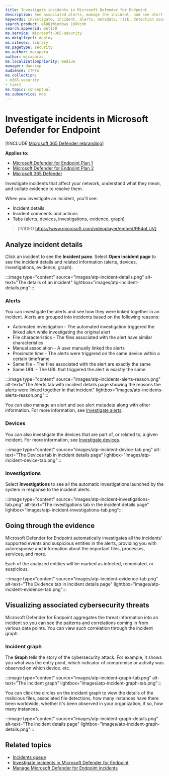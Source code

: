 ```yaml
---
title: Investigate incidents in Microsoft Defender for Endpoint
description: See associated alerts, manage the incident, and see alert metadata to help you investigate an incident
keywords: investigate, incident, alerts, metadata, risk, detection source, affected devices, patterns, correlation
search.product: eADQiWindows 10XVcnh
search.appverid: met150
ms.service: microsoft-365-security
ms.mktglfcycl: deploy
ms.sitesec: library
ms.pagetype: security
ms.author: macapara
author: mjcaparas
ms.localizationpriority: medium
manager: dansimp
audience: ITPro
ms.collection: 
- m365-security
- tier1
ms.topic: conceptual
ms.subservice: mde
---
```


# Investigate incidents in Microsoft Defender for Endpoint

[!INCLUDE [Microsoft 365 Defender rebranding](../../includes/microsoft-defender.md)]

**Applies to:**
- [Microsoft Defender for Endpoint Plan 1](https://go.microsoft.com/fwlink/p/?linkid=2154037)
- [Microsoft Defender for Endpoint Plan 2](https://go.microsoft.com/fwlink/p/?linkid=2154037)
- [Microsoft 365 Defender](https://go.microsoft.com/fwlink/?linkid=2118804)


Investigate incidents that affect your network, understand what they mean, and collate evidence to resolve them.

When you investigate an incident, you'll see:

- Incident details
- Incident comments and actions
- Tabs (alerts, devices, investigations, evidence, graph)

> [!VIDEO https://www.microsoft.com/videoplayer/embed/RE4qLUV]

## Analyze incident details

Click an incident to see the **Incident pane**. Select **Open incident page** to see the incident details and related information (alerts, devices, investigations, evidence, graph).

:::image type="content" source="images/atp-incident-details.png" alt-text="The details of an incident" lightbox="images/atp-incident-details.png":::

### Alerts

You can investigate the alerts and see how they were linked together in an incident. Alerts are grouped into incidents based on the following reasons:

- Automated investigation - The automated investigation triggered the linked alert while investigating the original alert
- File characteristics - The files associated with the alert have similar characteristics
- Manual association - A user manually linked the alerts
- Proximate time - The alerts were triggered on the same device within a certain timeframe
- Same file - The files associated with the alert are exactly the same
- Same URL - The URL that triggered the alert is exactly the same

:::image type="content" source="images/atp-incidents-alerts-reason.png" alt-text="The Alerts tab with incident details page showing the reasons the alerts were linked together in that incident" lightbox="images/atp-incidents-alerts-reason.png":::

You can also manage an alert and see alert metadata along with other information. For more information, see [Investigate alerts](investigate-alerts.md).

### Devices

You can also investigate the devices that are part of, or related to, a given incident. For more information, see [Investigate devices](investigate-machines.md).

:::image type="content" source="images/atp-incident-device-tab.png" alt-text="The Devices tab in incident details page" lightbox="images/atp-incident-device-tab.png":::

### Investigations

Select **Investigations** to see all the automatic investigations launched by the system in response to the incident alerts.

:::image type="content" source="images/atp-incident-investigations-tab.png" alt-text="The investigations tab in the incident details page" lightbox="images/atp-incident-investigations-tab.png":::

## Going through the evidence

Microsoft Defender for Endpoint automatically investigates all the incidents' supported events and suspicious entities in the alerts, providing you with autoresponse and information about the important files, processes, services, and more.

Each of the analyzed entities will be marked as infected, remediated, or suspicious.

:::image type="content" source="images/atp-incident-evidence-tab.png" alt-text="The Evidence tab in incident details page" lightbox="images/atp-incident-evidence-tab.png":::

## Visualizing associated cybersecurity threats

Microsoft Defender for Endpoint aggregates the threat information into an incident so you can see the patterns and correlations coming in from various data points. You can view such correlation through the incident graph.

### Incident graph

The **Graph** tells the story of the cybersecurity attack. For example, it shows you what was the entry point, which indicator of compromise or activity was observed on which device. etc.

:::image type="content" source="images/atp-incident-graph-tab.png" alt-text="The incident graph" lightbox="images/atp-incident-graph-tab.png":::

You can click the circles on the incident graph to view the details of the malicious files, associated file detections, how many instances have there been worldwide, whether it's been observed in your organization, if so, how many instances.

:::image type="content" source="images/atp-incident-graph-details.png" alt-text="The incident details page" lightbox="images/atp-incident-graph-details.png":::

## Related topics

- [Incidents queue](/microsoft-365/security/defender-endpoint/view-incidents-queue)
- [Investigate incidents in Microsoft Defender for Endpoint](/microsoft-365/security/defender-endpoint/investigate-incidents)
- [Manage Microsoft Defender for Endpoint incidents](/microsoft-365/security/defender-endpoint/manage-incidents)

